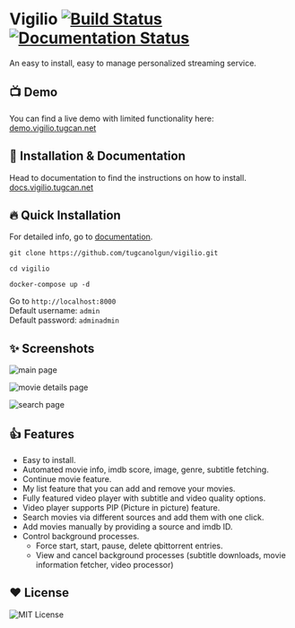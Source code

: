 # Vigilio [![Build Status](https://travis-ci.com/tugcanolgun/vigilio.svg?token=wQBrWEFpbxZzYvp96hnN&branch=master)](https://travis-ci.com/tugcanolgun/vigilio) [![Documentation Status](https://readthedocs.org/projects/vigilio/badge/?version=latest)](https://docs.vigilio.tugcan.net/en/latest/?badge=latest)

An easy to install, easy to manage personalized streaming service.

## 📺 Demo

You can find a live demo with limited functionality here:\
[demo.vigilio.tugcan.net](https://demo.vigilio.tugcan.net/)

## 📄 Installation & Documentation

Head to documentation to find the instructions on how to install.
[docs.vigilio.tugcan.net](https://docs.vigilio.tugcan.net/)

## 🔥 Quick Installation

For detailed info, go to [documentation](https://docs.vigilio.tugcan.net/).

`git clone https://github.com/tugcanolgun/vigilio.git`

`cd vigilio`

`docker-compose up -d`

Go to `http://localhost:8000` \
Default username: `admin` \
Default password: `adminadmin`

## ✨ Screenshots

![main page](https://user-images.githubusercontent.com/18149492/112493302-5407e300-8d82-11eb-8966-12a4757dc043.jpg)

![movie details page](https://user-images.githubusercontent.com/18149492/112493319-58340080-8d82-11eb-86f8-d29f8b49cb90.jpg)

![search page](https://user-images.githubusercontent.com/18149492/112493327-59fdc400-8d82-11eb-93f1-990459f3fd48.jpg)

## 👍 Features

* Easy to install.
* Automated movie info, imdb score, image, genre, subtitle fetching.
* Continue movie feature.
* My list feature that you can add and remove your movies.
* Fully featured video player with subtitle and video quality options.
* Video player supports PIP (Picture in picture) feature.
* Search movies via different sources and add them with one click.
* Add movies manually by providing a source and imdb ID.
* Control background processes.
  - Force start, start, pause, delete qbittorrent entries.
  - View and cancel background processes (subtitle downloads, movie information fetcher, video processor)

## ❤ License

![MIT License](https://img.shields.io/badge/license-MIT-green)

